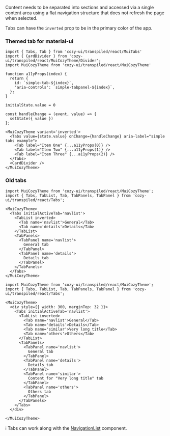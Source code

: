 Content needs to be separated into sections and accessed via a single content area using a flat navigation structure that does not refresh the page when selected.

Tabs can have the `inverted` prop to be in the primary color of the app.

### Themed tab for material-ui

```
import { Tabs, Tab } from 'cozy-ui/transpiled/react/MuiTabs'
import { CardDivider } from 'cozy-ui/transpiled/react/MuiCozyTheme/Divider';
import MuiCozyTheme from 'cozy-ui/transpiled/react/MuiCozyTheme'

function a11yProps(index) {
  return {
    id: `simple-tab-${index}`,
    'aria-controls': `simple-tabpanel-${index}`,
  };
}

initialState.value = 0

const handleChange = (event, value) => {
  setState({ value })
};

<MuiCozyTheme variant='inverted'>
  <Tabs value={state.value} onChange={handleChange} aria-label="simple tabs example">
    <Tab label="Item One" {...a11yProps(0)} />
    <Tab label="Item Two" {...a11yProps(1)} />
    <Tab label="Item Three" {...a11yProps(2)} />
  </Tabs>
  <CardDivider />
</MuiCozyTheme>
```

### Old tabs

```
import MuiCozyTheme from 'cozy-ui/transpiled/react/MuiCozyTheme';
import { Tabs, TabList, Tab, TabPanels, TabPanel } from 'cozy-ui/transpiled/react/Tabs';

<MuiCozyTheme>
  <Tabs initialActiveTab='navlist'>
    <TabList inverted>
      <Tab name='navlist'>General</Tab>
      <Tab name='details'>Details</Tab>
    </TabList>
    <TabPanels>
      <TabPanel name='navlist'>
        General tab
      </TabPanel>
      <TabPanel name='details'>
        Details tab
      </TabPanel>
    </TabPanels>
  </Tabs>
</MuiCozyTheme>
```

```
import MuiCozyTheme from 'cozy-ui/transpiled/react/MuiCozyTheme';
import { Tabs, TabList, Tab, TabPanels, TabPanel } from 'cozy-ui/transpiled/react/Tabs';

<MuiCozyTheme>
  <div style={{ width: 300, marginTop: 32 }}>
    <Tabs initialActiveTab='navlist'>
      <TabList inverted>
        <Tab name='navlist'>General</Tab>
        <Tab name='details'>Details</Tab>
        <Tab name='similar'>Very long title</Tab>
        <Tab name='others'>Others</Tab>
      </TabList>
      <TabPanels>
        <TabPanel name='navlist'>
          General tab
        </TabPanel>
        <TabPanel name='details'>
          Details tab
        </TabPanel>
        <TabPanel name='similar'>
          Content for "Very long title" tab
        </TabPanel>
        <TabPanel name='others'>
          Others tab
        </TabPanel>
      </TabPanels>
    </Tabs>
  </div>

</MuiCozyTheme>
```

ℹ️ Tabs can work along with the [NavigationList](#/NavigationList) component.
